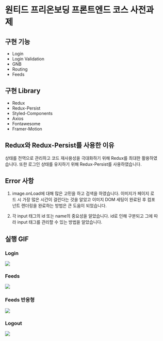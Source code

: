 <h1>원티드 프리온보딩 프론트엔드 코스 사전과제</h1>

<h2>구현 기능</h2>

- Login
- Login Validation
- GNB
- Routing
- Feeds

<h2>구현 Library</h2>

- Redux
- Redux-Persist
- Styled-Components
- Axios
- Fontawesome
- Framer-Motion

<h2>Redux와 Redux-Persist를 사용한 이유</h2>
상태를 전역으로 관리하고 코드 재사용성을 극대화하기 위해 Redux를 최대한 활용하였습니다. 또한 로그인 상태를 유지하기 위해 Redux-Persist를 사용하였습니다.

<h2>Error 사항</h2>

1. image.onLoad에 대해 많은 고민을 하고 검색을 하였습니다. 이미지가 페이지 로드 시 가장 많은 시간이 걸린다는 것을 알았고 이미지 DOM 세팅이 완료된 후 컴포넌트 렌더링을 완료하는 방법은 큰 도움이 되었습니다.

2. 각 input 태그의 id 또는 name의 중요성을 알았습니다. id로 인해 구분되고 그에 따라 input 태그를 관리할 수 있는 방법을 알았습니다.

<h2>실행 GIF</h2>

<h3>Login</h3>
<img src="https://user-images.githubusercontent.com/85854164/175780794-b8f0b659-35e6-4383-8672-05531e88f96d.gif">

<h3>Feeds</h3>
<img src="https://user-images.githubusercontent.com/85854164/175781325-d349aeb5-0529-4251-a509-c7cac108ed4f.gif">

<h3>Feeds 반응형</h3>
<img src="https://user-images.githubusercontent.com/85854164/175780887-248bea7e-321f-4314-a7c5-d71b85201d01.gif">

<h3>Logout</h3>
<img src="https://user-images.githubusercontent.com/85854164/175780918-48f20064-4d28-4397-adfb-63ad096db361.gif">
